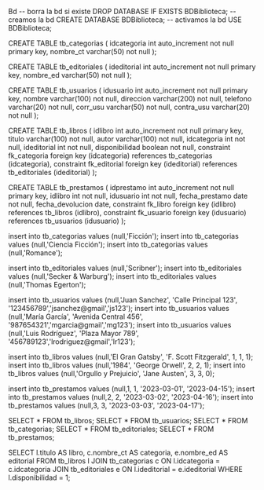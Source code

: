 Bd
-- borra la bd si existe
DROP DATABASE IF EXISTS BDBiblioteca;
-- creamos la bd
CREATE DATABASE BDBiblioteca;
-- activamos la bd
USE BDBiblioteca;

CREATE TABLE tb_categorias (
  idcategoria int auto_increment not null primary key,
  nombre_ct varchar(50) not null
);

CREATE TABLE tb_editoriales (
  ideditorial int auto_increment not null primary key,
  nombre_ed varchar(50) not null
);

CREATE TABLE tb_usuarios (
  idusuario int auto_increment not null primary key,
  nombre varchar(100) not null,
  direccion varchar(200) not null,
  telefono varchar(20) not null,
  corr_usu varchar(50) not null,
  contra_usu varchar(20) not null
);

CREATE TABLE tb_libros (
  idlibro int auto_increment not null primary key,
  titulo varchar(100) not null,
  autor varchar(100) not null,
  idcategoria int not null,
  ideditorial int not null,
  disponibilidad boolean not null,
  constraint fk_categoria foreign key  (idcategoria) references tb_categorias (idcategoria),
  constraint fk_editorial foreign key  (ideditorial) references tb_editoriales (ideditorial)
);

CREATE TABLE tb_prestamos (
  idprestamo int auto_increment not null primary key,
  idlibro int not null,
  idusuario int not null,
  fecha_prestamo date not null,
  fecha_devolucion date,
  constraint fk_libro foreign key  (idlibro) references tb_libros (idlibro),
  constraint fk_usuario foreign key  (idusuario) references tb_usuarios (idusuario)
);

insert into tb_categorias values (null,'Ficción');
insert into tb_categorias values (null,'Ciencia Ficción');
insert into tb_categorias values (null,'Romance');

insert into tb_editoriales values (null,'Scribner');
insert into tb_editoriales values (null,'Secker & Warburg');
insert into tb_editoriales values (null,'Thomas Egerton');

insert into tb_usuarios values (null,'Juan Sanchez', 'Calle Principal 123', '123456789','jsanchez@gmail','js123');
insert into tb_usuarios values (null,'María García', 'Avenida Central 456', '987654321','mgarcia@gmail','mg123');
insert into tb_usuarios values (null,'Luis Rodríguez', 'Plaza Mayor 789', '456789123','lrodriguez@gmail','lr123');

insert into tb_libros values (null,'El Gran Gatsby', 'F. Scott Fitzgerald', 1, 1, 1);
insert into tb_libros values (null,'1984', 'George Orwell', 2, 2, 1);
insert into tb_libros values (null,'Orgullo y Prejuicio', 'Jane Austen', 3, 3, 0);

insert into tb_prestamos values (null,1, 1, '2023-03-01', '2023-04-15');
insert into tb_prestamos values (null,2, 2, '2023-03-02', '2023-04-16');
insert into tb_prestamos values (null,3, 3, '2023-03-03', '2023-04-17');



SELECT * FROM tb_libros;
SELECT * FROM tb_usuarios;
SELECT * FROM tb_categorias;
SELECT * FROM tb_editoriales;
SELECT * FROM tb_prestamos;





SELECT l.titulo AS libro, c.nombre_ct AS categoria, e.nombre_ed AS editorial
FROM tb_libros l
JOIN tb_categorias c ON l.idcategoria = c.idcategoria
JOIN tb_editoriales e ON l.ideditorial = e.ideditorial
WHERE l.disponibilidad = 1;


